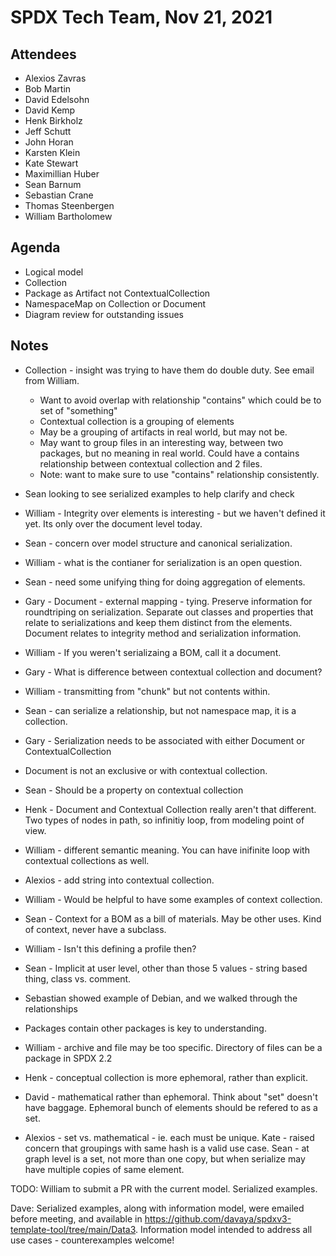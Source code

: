 # SPDX Tech Team,   Nov 21, 2021

## Attendees

* Alexios Zavras
* Bob Martin
* David Edelsohn
* David Kemp
* Henk Birkholz
* Jeff Schutt
* John Horan
* Karsten Klein
* Kate Stewart
* Maximillian Huber
* Sean Barnum
* Sebastian Crane
* Thomas Steenbergen
* William Bartholomew


## Agenda
* Logical model
* Collection
* Package as Artifact not ContextualCollection
* NamespaceMap on Collection or Document
* Diagram review for outstanding issues

## Notes
* Collection - insight was trying to have them do double duty.   See email from William.
   * Want to avoid overlap with relationship "contains" which could be to set of "something"
   * Contextual collection is a grouping of elements
   * May be a grouping of artifacts in real world, but may not be.
   * May want to group files in an interesting way, between two packages, but no meaning in real world.   Could have a contains relationship between contextual collection and 2 files.
   * Note: want to make sure to use "contains" relationship consistently.
* Sean looking to see serialized examples to help clarify and check
* William - Integrity over elements is interesting - but we haven't defined it yet.  Its only over the document level today.
* Sean - concern over model structure and canonical serialization.
* William - what is the contianer for serialization is an open question.
* Sean - need some unifying thing for doing aggregation of elements.

* Gary - Document - external mapping - tying.    Preserve information for roundtriping on serialization.    Separate out classes and properties that relate to serializations and keep them distinct from the elements.    Document relates to integrity method and serialization information.
* William - If you weren't serializaing a BOM,  call it a document.
* Gary - What is difference between contextual collection and document?
* William - transmitting from "chunk" but not contents within.
* Sean - can serialize a relationship, but not namespace map, it is a collection.
* Gary - Serialization needs to be associated with either Document or ContextualCollection
* Document is not an exclusive or with contextual collection.
* Sean - Should be a property on contextual collection
* Henk - Document and Contextual Collection really aren't that different.   Two types of nodes in path, so infinitiy loop, from modeling point of view.
* William - different semantic meaning.    You can have inifinite loop with contextual collections as well.
* Alexios - add string into contextual collection.
* William - Would be helpful to have some examples of context collection.
* Sean - Context for a BOM as a bill of materials.    May be other uses.   Kind of context, never have a subclass.
* William - Isn't this defining a profile then?
* Sean - Implicit at user level,  other than those 5 values - string based thing,   class vs. comment.

* Sebastian showed example of Debian, and we walked through the relationships
* Packages contain other packages is key to understanding.
* William - archive and file may be too specific.    Directory of files can be a package in SPDX 2.2
* Henk - conceptual collection is more ephemoral, rather than explicit.
* David - mathematical rather than ephemoral.   Think about "set" doesn't have baggage.     Ephemoral bunch of elements should be refered to as a set.
* Alexios - set vs. mathematical - ie. each must be unique.
Kate - raised concern that groupings with same hash is a valid use case.
Sean - at graph level is a set,  not more than one copy,  but when serialize may have multiple copies of same element.

TODO:   William to submit a PR with the current model.    Serialized examples.

Dave: Serialized examples, along with information model, were emailed before meeting, and available in https://github.com/davaya/spdxv3-template-tool/tree/main/Data3.  Information model intended to address all use cases - counterexamples welcome!
